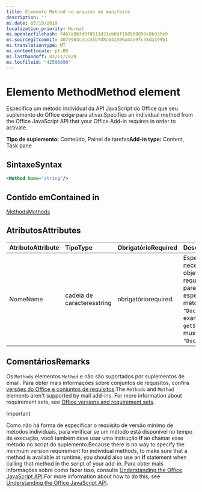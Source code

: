 ```yaml
---
title: Elemento Method no arquivo de manifesto
description: ''
ms.date: 03/19/2019
localization_priority: Normal
ms.openlocfilehash: 74b7a8b3d0f8511d21eb0df150500850e8b93fe9
ms.sourcegitcommit: 4079903c3cc45b7d8c041509a44e9fc38da399b1
ms.translationtype: MT
ms.contentlocale: pt-BR
ms.lasthandoff: 03/11/2020
ms.locfileid: "42596890"
---
```

# <a name="method-element"></a><span data-ttu-id="f6bd8-102">Elemento Method</span><span class="sxs-lookup"><span data-stu-id="f6bd8-102">Method element</span></span>

<span data-ttu-id="f6bd8-103">Especifica um método individual da API JavaScript do Office que seu suplemento do Office exige para ativar.</span><span class="sxs-lookup"><span data-stu-id="f6bd8-103">Specifies an individual method from the Office JavaScript API that your Office Add-in requires in order to activate.</span></span>

<span data-ttu-id="f6bd8-104">**Tipo de suplemento:** Conteúdo, Painel de tarefas</span><span class="sxs-lookup"><span data-stu-id="f6bd8-104">**Add-in type:** Content, Task pane</span></span>

## <a name="syntax"></a><span data-ttu-id="f6bd8-105">Sintaxe</span><span class="sxs-lookup"><span data-stu-id="f6bd8-105">Syntax</span></span>

```XML
<Method Name="string"/>
```

## <a name="contained-in"></a><span data-ttu-id="f6bd8-106">Contido em</span><span class="sxs-lookup"><span data-stu-id="f6bd8-106">Contained in</span></span>

[<span data-ttu-id="f6bd8-107">Methods</span><span class="sxs-lookup"><span data-stu-id="f6bd8-107">Methods</span></span>](methods.md)

## <a name="attributes"></a><span data-ttu-id="f6bd8-108">Atributos</span><span class="sxs-lookup"><span data-stu-id="f6bd8-108">Attributes</span></span>

|<span data-ttu-id="f6bd8-109">**Atributo**</span><span class="sxs-lookup"><span data-stu-id="f6bd8-109">**Attribute**</span></span>|<span data-ttu-id="f6bd8-110">**Tipo**</span><span class="sxs-lookup"><span data-stu-id="f6bd8-110">**Type**</span></span>|<span data-ttu-id="f6bd8-111">**Obrigatório**</span><span class="sxs-lookup"><span data-stu-id="f6bd8-111">**Required**</span></span>|<span data-ttu-id="f6bd8-112">**Descrição**</span><span class="sxs-lookup"><span data-stu-id="f6bd8-112">**Description**</span></span>|
|:-----|:-----|:-----|:-----|
|<span data-ttu-id="f6bd8-113">Nome</span><span class="sxs-lookup"><span data-stu-id="f6bd8-113">Name</span></span>|<span data-ttu-id="f6bd8-114">cadeia de caracteres</span><span class="sxs-lookup"><span data-stu-id="f6bd8-114">string</span></span>|<span data-ttu-id="f6bd8-115">obrigatório</span><span class="sxs-lookup"><span data-stu-id="f6bd8-115">required</span></span>|<span data-ttu-id="f6bd8-116">Especifica o nome do método necessário qualificado com seu objeto pai.</span><span class="sxs-lookup"><span data-stu-id="f6bd8-116">Specifies the name of the required method qualified with its parent object.</span></span> <span data-ttu-id="f6bd8-117">Por exemplo, para especificar o `getSelectedDataAsync` método, você deve especificar `"Document.getSelectedDataAsync"`.</span><span class="sxs-lookup"><span data-stu-id="f6bd8-117">For example, to specify the `getSelectedDataAsync` method, you must specify `"Document.getSelectedDataAsync"`.</span></span>|

## <a name="remarks"></a><span data-ttu-id="f6bd8-118">Comentários</span><span class="sxs-lookup"><span data-stu-id="f6bd8-118">Remarks</span></span>

<span data-ttu-id="f6bd8-119">Os `Methods` elementos `Method` e não são suportados por suplementos de email. Para obter mais informações sobre conjuntos de requisitos, confira [versões do Office e conjuntos de requisitos](../../develop/office-versions-and-requirement-sets.md).</span><span class="sxs-lookup"><span data-stu-id="f6bd8-119">The `Methods` and `Method` elements aren't supported by mail add-ins. For more information about requirement sets, see [Office versions and requirement sets](../../develop/office-versions-and-requirement-sets.md).</span></span>

> [!IMPORTANT]
> <span data-ttu-id="f6bd8-120">Como não há forma de especificar o requisito de versão mínimo de métodos individuais, para verificar se um método está disponível no tempo de execução, você também deve usar uma instrução **if** ao chamar esse método no script do suplemento.</span><span class="sxs-lookup"><span data-stu-id="f6bd8-120">Because there is no way to specify the minimum version requirement for individual methods, to make sure that a method is available at runtime, you should also use an **if** statement when calling that method in the script of your add-in.</span></span> <span data-ttu-id="f6bd8-121">Para obter mais informações sobre como fazer isso, consulte [Understanding the Office JavaScript API](../../develop/understanding-the-javascript-api-for-office.md).</span><span class="sxs-lookup"><span data-stu-id="f6bd8-121">For more information about how to do this, see [Understanding the Office JavaScript API](../../develop/understanding-the-javascript-api-for-office.md).</span></span>
